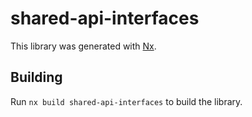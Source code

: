 # shared-api-interfaces

This library was generated with [Nx](https://nx.dev).

## Building

Run `nx build shared-api-interfaces` to build the library.
